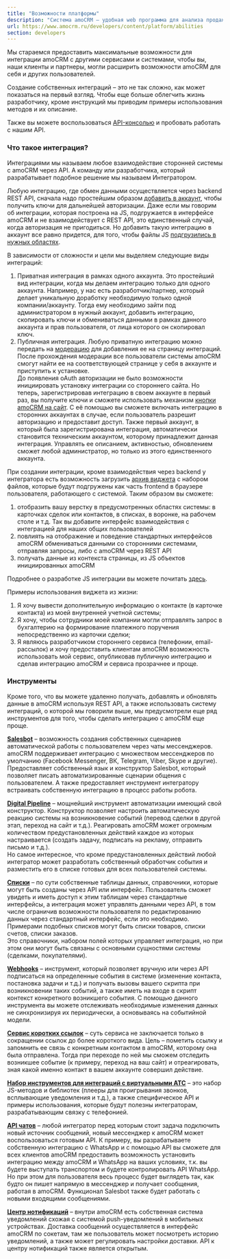 ```yaml
---
title: "Возможности платформы"
description: "Система amoCRM – удобная web программа для анализа продаж, доступная в режиме online из любой точки мира! Подробности узнавайте по указанным на сайте телефонам в Москве."
url: https://www.amocrm.ru/developers/content/platform/abilities
section: developers
---
```


Мы стараемся предоставить максимальные возможности для интеграции amoCRM с другими сервисами и системами, чтобы вы, наши клиенты и партнеры, могли расширить возможности amoCRM для себя и других пользователей.

Создание собственных интеграций – это не так сложно, как может показаться на первый взгляд. Чтобы еще больше облегчить жизнь разработчику, кроме инструкций мы приводим примеры использования методов и их описание.

Также вы можете воспользоваться [API-консолью](https://www.amocrm.ru/developers/console) и пробовать работать с нашим API.

### Что такое интеграция?

Интеграциями мы называем любое взаимодействие сторонней системы с amoCRM через API. А команду или разработчика, который разрабатывает подобное решение мы называем Интегратором.

Любую интеграцию, где обмен данными осуществляется через backend REST API, сначала надо простейшим образом [добавить в аккаунт](https://www.amocrm.ru/developers/content/oauth/step-by-step), чтобы получить ключи для дальнейшей авторизации. Даже если мы говорим об интеграции, которая построена на JS, подгружается в интерфейсе amoCRM и не взаимодействует с REST API, это единственный случай, когда авторизация не пригодиться. Но добавить такую интеграцию в аккаунт все равно придется, для того, чтобы файлы JS [подгрузились в нужных областях](https://www.amocrm.ru/developers/content/integrations/areas).

В зависимости от сложности и цели мы выделяем следующие виды интеграций:

1. Приватная интеграция в рамках одного аккаунта. Это простейший вид интеграции, когда мы делаем интеграцию только для одного аккаунта. Например, у нас есть разработчик/партнер, который делает уникальную доработку необходимую только одной компании/аккаунту. Тогда ему необходимо зайти под администратором в нужный аккаунт, добавить интеграцию, скопировать ключи и обмениваться данными в рамках данного аккаунта и прав пользователя, от лица которого он скопировал ключ.
2. Публичная интеграция. Любую приватную интеграцию можно передать на [модерацию](https://www.amocrm.ru/developers/content/integrations/requirements) для добавления ее на страницу интеграций. После прохождения модерации все пользователи системы amoCRM смогут найти ее на соответствующей странице у себя в аккаунте и приступить к установке.  
   До появления oAuth авторизации не было возможности инициировать установку интеграции со стороннего сайта. Но теперь, зарегистрировав интеграцию в своем аккаунте в первый раз, вы получите ключи и сможете использовать механизм [кнопки amoCRM на сайт](https://www.amocrm.ru/developers/content/oauth/button). С её помощью вы сможете включать интеграцию в сторонних аккаунтах в случае, если пользователь разрешит авторизацию и предоставит доступ. Также первый аккаунт, в который была зарегистрирована интеграция, автоматически становится техническим аккаунтом, которому принадлежит данная интеграция. Управлять ее описанием, активностью, обновлением сможет любой администратор, но только из этого единственного аккаунта.

При создании интеграции, кроме взаимодействия через backend у интегратора есть возможность загрузить [архив виджета](https://www.amocrm.ru/developers/content/integrations/script_js) с набором файлов, которые будут подгружены как часть frontend в браузере пользователя, работающего с системой. Таким образом вы сможете:

1. отобразить вашу верстку в предусмотренных областях системы: в карточках сделок или контактов, в списках, в воронке, на рабочем столе и т.д. Так вы добавите интерфейс взаимодействия с интеграцией для наших общих пользователей
2. повлиять на отображение и поведение стандартных интерфейсов amoCRM обмениваться данными со сторонними системами, отправляя запросы, либо с amoCRM через REST API
3. получать данные из контекста страницы, из JS объектов инициированных amoCRM

Подробнее о разработке JS интеграции вы можете почитать [здесь](https://www.amocrm.ru/developers/content/integrations/script_js).

Примеры использования виджета из жизни:

1. Я хочу вывести дополнительную информацию о контакте (в карточке контакта) из моей внутренней учетной системы;
2. Я хочу, чтобы сотрудники моей компании могли отправлять запрос в бухгалтерию на формирование платежного поручения непосредственно из карточки сделки;
3. Я являюсь разработчиком стороннего сервиса (телефонии, email-рассылок) и хочу предоставить клиентам amoCRM возможность использовать мой сервис, опубликовав публичную интеграцию и сделав интеграцию amoCRM и сервиса прозрачнее и проще.

### Инструменты

Кроме того, что вы можете удаленно получать, добавлять и обновлять данные в amoCRM используя REST API, а также использовать систему интеграций, о которой мы говорили выше, мы предусмотрели еще ряд инструментов для того, чтобы сделать интеграцию с amoCRM еще проще.

**[Salesbot](https://www.amocrm.ru/developers/content/digital_pipeline/salesbot)** – возможность создания собственных сценариев автоматической работы с пользователем через чаты мессенджеров.  
amoCRM поддерживает интеграцию с множеством мессенджеров по умолчанию (Facebook Messenger, ВК, Telegram, Viber, Skype и другие). Предоставляет собственный язык и конструктор Salesbot, который позволяет писать автоматизированные сценарии общения с пользователем. А также предоставляет инструмент интегратору встраивать собственную интеграцию в процесс работы робота.

**[Digital Pipeline](https://www.amocrm.ru/developers/content/digital_pipeline/integrations)** – мощнейший инструмент автоматизации имеющий свой конструктор. Конструктор позволяет настроить автоматическую реакцию системы на возникновение событий (перевод сделки в другой этап, переход на сайт и т.д.). Реагировать amoCRM может огромным количеством предустановленных действий каждое из которых настраивается (создать задачу, подписать на рекламу, отправить письмо и т.д.).  
Но самое интересное, что кроме предустановленных действий любой интегратор может разработать собственный обработчик события и разместить его в списке готовых для всех пользователей системы.

**[Списки](https://www.amocrm.ru/developers/content/catalogs/capabilities)** – по сути собственные таблицы данных, справочники, которые могут быть созданы через API или интерфейс. Пользователь сможет увидеть и иметь доступ к этим таблицам через стандартные интерфейсы, а интеграция может управлять данными через API, в том числе ограничив возможности пользователя по редактированию данных через стандартный интерфейс, если это необходимо.  
Примерами подобных списков могут быть списки товаров, списки счетов, списки заказов.  
Это справочники, набором полей которых управляет интеграция, но при этом они могут быть связаны с основными сущностями системы (сделками, покупателями).

**[Webhooks](https://www.amocrm.ru/developers/content/api/webhooks-2)** – инструмент, который позволяет вручную или через API подписаться на определенные события в системе (изменение контакта, постановка задачи и т.д.) и получать вызовы вашего скрипта при возникновении таких событий, а также иметь на входе в скрипт контекст конкретного возникшего события. С помощью данного инструмента вы можете отслеживать необходимые изменения данных не синхронизируя их периодически, а основываясь на событийной модели.

**[Сервис коротких ссылок](https://www.amocrm.ru/developers/content/api/short_links)** – суть сервиса не заключается только в сокращении ссылок до более короткого вида. Цель – пометить ссылку и запомнить ее связь с конкретным контактом в amoCRM, которому она была отправлена. Тогда при переходе по ней мы сможем отследить возникшее событие (к примеру, переход на ваш сайт) и отреагировать, зная какой именно контакт в вашем аккаунте совершил действие.

**[Набор инструментов для интеграций с виртуальными АТС](https://www.amocrm.ru/developers/content/telephony/capabilities-2)** – это набор JS-методов и библиотек (плееры для проигрывания звонков, всплывающие уведомления и т.д.), а также специфическое API и примеры использования, которые будут полезны интеграторам, разрабатывающим связку с телефонией.

**[API чатов](https://www.amocrm.ru/developers/content/chats/capabilities-3)** – любой интегратор перед которым стоит задача подключить новый источник сообщений, новый мессенджер к amoCRM может воспользоваться готовым API. К примеру, вы разрабатываете собственную интеграцию с WhatsApp и с помощью API вы сможете для всех клиентов amoCRM предоставить возможность установить интеграцию между amoCRM и WhatsApp на ваших условиях, т.к. вы будете выступать транспортом и будете контролировать API WhatsApp. Но при этом для пользователя весь процесс будет выглядеть так, как будто он пишет напрямую в мессенджер и получает сообщения, работая в amoCRM. Функционал Salesbot также будет работать с новыми входящими сообщениями.

**[Центр нотификаций](https://www.amocrm.ru/developers/content/notifications/center_capabilities)** – внутри amoCRM есть собственная система уведомлений схожая с системой push-уведомлений в мобильных устройствах. Доставка сообщений осуществляется в интерфейс amoCRM по сокетам, там же пользователь может посмотреть историю уведомлений, а также может регулировать настройки доставки. API к центру нотификаций также является открытым.
